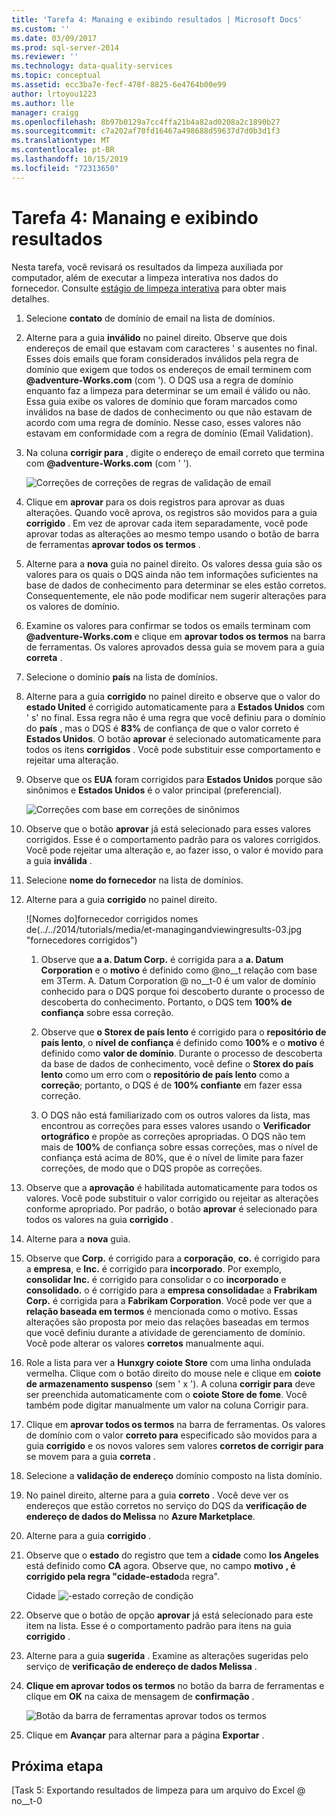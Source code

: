 ```yaml
---
title: 'Tarefa 4: Manaing e exibindo resultados | Microsoft Docs'
ms.custom: ''
ms.date: 03/09/2017
ms.prod: sql-server-2014
ms.reviewer: ''
ms.technology: data-quality-services
ms.topic: conceptual
ms.assetid: ecc3ba7e-fecf-478f-8825-6e4764b00e99
author: lrtoyou1223
ms.author: lle
manager: craigg
ms.openlocfilehash: 8b97b0129a7cc4ffa21b4a82ad0208a2c1890b27
ms.sourcegitcommit: c7a202af70fd16467a498688d59637d7d0b3d1f3
ms.translationtype: MT
ms.contentlocale: pt-BR
ms.lasthandoff: 10/15/2019
ms.locfileid: "72313650"
---
```

# <a name="task-4-manaing-and-viewing-results"></a>Tarefa 4: Manaing e exibindo resultados
  Nesta tarefa, você revisará os resultados da limpeza auxiliada por computador, além de executar a limpeza interativa nos dados do fornecedor. Consulte [estágio de limpeza interativa](https://msdn.microsoft.com/library/hh213061.aspx#Interactive) para obter mais detalhes.  
  
1.  Selecione **contato** de domínio de email na lista de domínios.  
  
2.  Alterne para a guia **inválido** no painel direito. Observe que dois endereços de email que estavam com caracteres ' s ausentes no final. Esses dois emails que foram considerados inválidos pela regra de domínio que exigem que todos os endereços de email terminem com **\@adventure-Works.com** (com '). O DQS usa a regra de domínio enquanto faz a limpeza para determinar se um email é válido ou não. Essa guia exibe os valores de domínio que foram marcados como inválidos na base de dados de conhecimento ou que não estavam de acordo com uma regra de domínio. Nesse caso, esses valores não estavam em conformidade com a regra de domínio (Email Validation).  
  
3.  Na coluna **corrigir para** , digite o endereço de email correto que termina com **\@adventure-Works.com** (com ' ').  
  
     ![Correções de correções de regras de validação de email](../../2014/tutorials/media/et-managingandviewingresults-01.jpg "da regra de validação de email")  
  
4.  Clique em **aprovar** para os dois registros para aprovar as duas alterações. Quando você aprova, os registros são movidos para a guia **corrigido** . Em vez de aprovar cada item separadamente, você pode aprovar todas as alterações ao mesmo tempo usando o botão de barra de ferramentas **aprovar todos os termos** .  
  
5.  Alterne para a **nova** guia no painel direito. Os valores dessa guia são os valores para os quais o DQS ainda não tem informações suficientes na base de dados de conhecimento para determinar se eles estão corretos. Consequentemente, ele não pode modificar nem sugerir alterações para os valores de domínio.  
  
6.  Examine os valores para confirmar se todos os emails terminam com **\@adventure-Works.com** e clique em **aprovar todos os termos** na barra de ferramentas. Os valores aprovados dessa guia se movem para a guia **correta** .  
  
7.  Selecione o domínio **país** na lista de domínios.  
  
8.  Alterne para a guia **corrigido** no painel direito e observe que o valor do **estado United** é corrigido automaticamente para a **Estados Unidos** com ' s' no final. Essa regra não é uma regra que você definiu para o domínio do **país** , mas o DQS é **83%** de confiança de que o valor correto é **Estados Unidos**. O botão **aprovar** é selecionado automaticamente para todos os itens **corrigidos** . Você pode substituir esse comportamento e rejeitar uma alteração.  
  
9. Observe que os **EUA** foram corrigidos para **Estados Unidos** porque são sinônimos e **Estados Unidos** é o valor principal (preferencial).  
  
     ![Correções com base em correções de sinônimos](../../2014/tutorials/media/et-managingandviewingresults-02.jpg "com base em sinônimos")  
  
10. Observe que o botão **aprovar** já está selecionado para esses valores corrigidos. Esse é o comportamento padrão para os valores corrigidos. Você pode rejeitar uma alteração e, ao fazer isso, o valor é movido para a guia **inválida** .  
  
11. Selecione **nome do fornecedor** na lista de domínios.  
  
12. Alterne para a guia **corrigido** no painel direito.  
  
     ![Nomes do]fornecedor corrigidos nomes de(../../2014/tutorials/media/et-managingandviewingresults-03.jpg "fornecedores corrigidos")  
  
    1.  Observe que **a a. Datum Corp.** é corrigida para a **a. Datum Corporation** e o **motivo** é definido como @no__t relação com base em 3Term. A. Datum Corporation @ no__t-0 é um valor de domínio conhecido para o DQS porque foi descoberto durante o processo de descoberta do conhecimento. Portanto, o DQS tem **100% de confiança** sobre essa correção.  
  
    2.  Observe que **o Storex de país lento** é corrigido para o **repositório de país lento**, o **nível de confiança** é definido como **100%** e o **motivo** é definido como **valor de domínio**. Durante o processo de descoberta da base de dados de conhecimento, você define o **Storex do país lento** como um erro com o **repositório de país lento** como a **correção**; portanto, o DQS é de **100% confiante** em fazer essa correção.  
  
    3.  O DQS não está familiarizado com os outros valores da lista, mas encontrou as correções para esses valores usando o **Verificador ortográfico** e propõe as correções apropriadas. O DQS não tem mais de **100%** de confiança sobre essas correções, mas o nível de confiança está acima de 80%, que é o nível de limite para fazer correções, de modo que o DQS propõe as correções.  
  
13. Observe que a **aprovação** é habilitada automaticamente para todos os valores. Você pode substituir o valor corrigido ou rejeitar as alterações conforme apropriado. Por padrão, o botão **aprovar** é selecionado para todos os valores na guia **corrigido** .  
  
14. Alterne para a **nova** guia.  
  
15. Observe que **Corp.** é corrigido para a **corporação**, **co.** é corrigido para a **empresa**, e **Inc.** é corrigido para **incorporado**. Por exemplo, **consolidar Inc.** é corrigido para consolidar o co **incorporado** e **consolidado.** o é corrigido para a **empresa consolidada**e a **Frabrikam Corp.** é corrigida para a **Fabrikam Corporation**.  Você pode ver que a **relação baseada em termos** é mencionada como o motivo. Essas alterações são proposta por meio das relações baseadas em termos que você definiu durante a atividade de gerenciamento de domínio. Você pode alterar os valores **corretos** manualmente aqui.  
  
16. Role a lista para ver a **Hunxgry coiote Store** com uma linha ondulada vermelha. Clique com o botão direito do mouse nele e clique em **coiote de armazenamento suspenso** (sem ' x '). A coluna **corrigir para** deve ser preenchida automaticamente com o **coiote Store de fome**. Você também pode digitar manualmente um valor na coluna Corrigir para.  
  
17. Clique em **aprovar todos os termos** na barra de ferramentas. Os valores de domínio com o valor **correto para** especificado são movidos para a guia **corrigido** e os novos valores sem valores **corretos de corrigir para** se movem para a guia **correta** .  
  
18. Selecione a **validação de endereço** domínio composto na lista domínio.  
  
19. No painel direito, alterne para a guia **correto** . Você deve ver os endereços que estão corretos no serviço do DQS da **verificação de endereço de dados do Melissa** no **Azure Marketplace**.  
  
20. Alterne para a guia **corrigido** .  
  
21. Observe que o **estado** do registro que tem a **cidade** como **los Angeles** está definido como **CA** agora. Observe que, no campo **motivo** **, é corrigido pela regra "cidade-estado**da regra".  
  
     Cidade ![-estado correção de condição](../../2014/tutorials/media/et-managingandviewingresults-04.jpg "cidade – correção de regra de estado")  
  
22. Observe que o botão de opção **aprovar** já está selecionado para este item na lista. Esse é o comportamento padrão para itens na guia **corrigido** .  
  
23. Alterne para a guia **sugerida** . Examine as alterações sugeridas pelo serviço de **verificação de endereço de dados Melissa** .  
  
24. **Clique em aprovar todos os termos** no botão da barra de ferramentas e clique em **OK** na caixa de mensagem de **confirmação** .  
  
     ![Botão da barra de ferramentas aprovar todos os termos](../../2014/tutorials/media/et-managingandviewingresults-05.jpg "aprovar todos os termos botão da barra de ferramentas")  
  
25. Clique em **Avançar** para alternar para a página **Exportar** .  
  
## <a name="next-step"></a>Próxima etapa  
 [Task 5: Exportando resultados de limpeza para um arquivo do Excel @ no__t-0  
  
  

